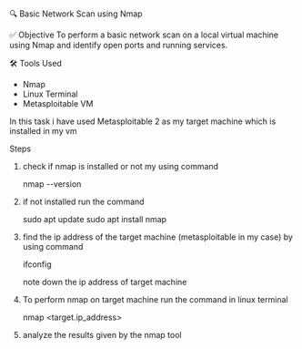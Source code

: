 🔍 Basic Network Scan using Nmap

✅ Objective
To perform a basic network scan on a local virtual machine using Nmap and identify open ports and running services.

🛠 Tools Used
- Nmap
- Linux Terminal
- Metasploitable VM

In this task i have used Metasploitable 2 as my target machine which is installed in my vm 

Steps 
1) check if nmap is installed or not my using command 

    nmap --version 

2) if not installed run the command

     sudo apt update
     sudo apt install nmap

3) find the ip address of the target machine (metasploitable in my case) by using command 

    ifconfig

   note down the ip address of target machine

4) To perform nmap on target machine run the command in linux terminal 
   
   nmap <target.ip_address>

5) analyze the results given by the nmap tool
